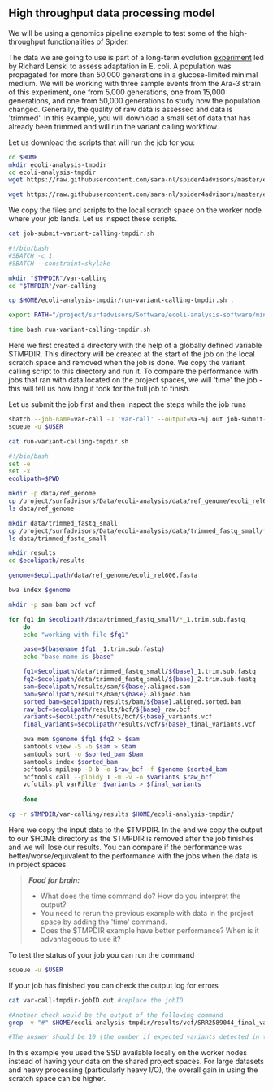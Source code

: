 ## High throughput data processing model 

We will be using a genomics pipeline example to test some of the high-throughput functionalities of Spider.

The data we are going 
to use is part of a long-term evolution [experiment](https://en.wikipedia.org/wiki/E._coli_long-term_evolution_experiment) 
led by Richard Lenski to assess adaptation in E. coli. A population was propagated for more than 50,000 
generations in a glucose-limited minimal medium. We will be working with three sample events from the Ara-3 strain of this 
experiment, one from 5,000 generations, one from 15,000 generations, and one from 50,000 generations to study how the 
population changed. Generally, the quality of raw data is assessed and data is 'trimmed'. In this example, you will download 
a small set of data that has already been trimmed and will run the variant calling workflow.

Let us download the scripts that will run the job for you:

```sh
cd $HOME
mkdir ecoli-analysis-tmpdir
cd ecoli-analysis-tmpdir
wget https://raw.githubusercontent.com/sara-nl/spider4advisors/master/examples/job-submit-variant-calling-tmpdir.sh

wget https://raw.githubusercontent.com/sara-nl/spider4advisors/master/examples/run-variant-calling-tmpdir.sh
```
We copy the files and scripts to the local scratch space on the worker node where your job lands. Let us inspect these scripts.

```sh
cat job-submit-variant-calling-tmpdir.sh

#!/bin/bash
#SBATCH -c 1
#SBATCH --constraint=skylake

mkdir "$TMPDIR"/var-calling
cd "$TMPDIR"/var-calling

cp $HOME/ecoli-analysis-tmpdir/run-variant-calling-tmpdir.sh .

export PATH="/project/surfadvisors/Software/ecoli-analysis-software/miniconda2/bin:$PATH"

time bash run-variant-calling-tmpdir.sh 

```
Here we first created a directory with the help of a globally defined variable $TMPDIR. This directory will be 
created at the start of the job on the local scratch space and removed when the job is done. We copy the variant calling 
script to this directory and run it. To compare the performance with jobs that ran with data located on the project spaces,
we will 'time' the job - this will tell us how long it took for the full job to finish.

Let us submit the job first and then inspect the steps while the job runs

```sh
sbatch --job-name=var-call -J 'var-call' --output=%x-%j.out job-submit-variant-calling-tmpdir.sh
squeue -u $USER

cat run-variant-calling-tmpdir.sh

#!/bin/bash
set -e
set -x
ecolipath=$PWD

mkdir -p data/ref_genome
cp /project/surfadvisors/Data/ecoli-analysis/data/ref_genome/ecoli_rel606.fasta data/ref_genome/
ls data/ref_genome

mkdir data/trimmed_fastq_small
cp /project/surfadvisors/Data/ecoli-analysis/data/trimmed_fastq_small/*fastq data/trimmed_fastq_small/
ls data/trimmed_fastq_small

mkdir results
cd $ecolipath/results

genome=$ecolipath/data/ref_genome/ecoli_rel606.fasta

bwa index $genome

mkdir -p sam bam bcf vcf

for fq1 in $ecolipath/data/trimmed_fastq_small/*_1.trim.sub.fastq
    do
    echo "working with file $fq1"

    base=$(basename $fq1 _1.trim.sub.fastq)
    echo "base name is $base"

    fq1=$ecolipath/data/trimmed_fastq_small/${base}_1.trim.sub.fastq
    fq2=$ecolipath/data/trimmed_fastq_small/${base}_2.trim.sub.fastq
    sam=$ecolipath/results/sam/${base}.aligned.sam
    bam=$ecolipath/results/bam/${base}.aligned.bam
    sorted_bam=$ecolipath/results/bam/${base}.aligned.sorted.bam
    raw_bcf=$ecolipath/results/bcf/${base}_raw.bcf
    variants=$ecolipath/results/bcf/${base}_variants.vcf
    final_variants=$ecolipath/results/vcf/${base}_final_variants.vcf 

    bwa mem $genome $fq1 $fq2 > $sam
    samtools view -S -b $sam > $bam
    samtools sort -o $sorted_bam $bam 
    samtools index $sorted_bam
    bcftools mpileup -O b -o $raw_bcf -f $genome $sorted_bam
    bcftools call --ploidy 1 -m -v -o $variants $raw_bcf 
    vcfutils.pl varFilter $variants > $final_variants
   
    done

cp -r $TMPDIR/var-calling/results $HOME/ecoli-analysis-tmpdir/
```
Here we copy the input data to the $TMPDIR. In the end we copy the output to our $HOME directory as the $TMPDIR is removed after the job finishes and we will lose our results. You can compare if the performance was better/worse/equivalent to the performance with the jobs when the data is in project spaces.

> **_Food for brain:_**
>
> * What does the time command do? How do you interpret the output?
> * You need to rerun the previous example with data in the project space by adding the 'time' command.
> * Does the $TMPDIR example have better performance? When is it advantageous to use it?

To test the status of your job you can run the command

```sh
squeue -u $USER
```

If your job has finished you can check the output log for errors

```sh
cat var-call-tmpdir-jobID.out #replace the jobID

#Another check would be the output of the following command
grep -v "#" $HOME/ecoli-analysis-tmpdir/results/vcf/SRR2589044_final_variants.vcf | wc -l

#The answer should be 10 (the number if expected variants detected in this population)
```

In this example you used the SSD available locally on the worker nodes instead of having your data on the shared 
project spaces. For large datasets and heavy processing (particularly heavy I/O), the overall gain in using the scratch
space can be higher.

